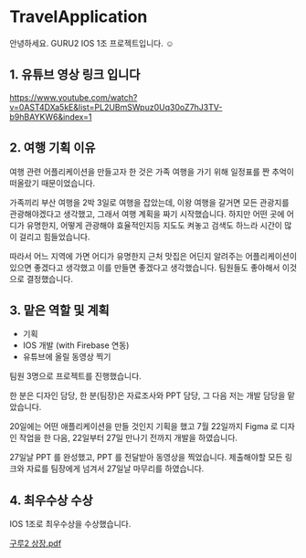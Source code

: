 # TravelApplication
안녕하세요. GURU2 IOS 1조 프로젝트입니다. ☺️


## 1. 유튜브 영상 링크 입니다 
https://www.youtube.com/watch?v=0AST4DXa5kE&list=PL2UBmSWpuz0Uq30oZ7hJ3TV-b9hBAYKW6&index=1


## 2. 여행 기획 이유 

여행 관련 어플리케이션을 만들고자 한 것은 가족 여행을 가기 위해 일정표를 짠 추억이 떠올랐기 때문이었습니다.

가족끼리 부산 여행을 2박 3일로 여행을 잡았는데, 이왕 여행을 갈거면 모든 관광지를 관광해야겠다고 생각했고, 그래서 여행 계획을 짜기 시작했습니다. 하지만 어떤 곳에 어디가 유명한지, 어떻게 관광해야 효율적인지등 지도도 켜놓고 검색도 하느라 시간이 많이 걸리고 힘들었습니다. 

따라서 어느 지역에 가면 어디가 유명한지 근처 맛집은 어딘지 알려주는 어플리케이션이 있으면 좋겠다고 생각했고 이를 만들면 좋겠다고 생각했습니다. 팀원들도 좋아해서 이것으로 결정했습니다.


## 3. 맡은 역할 및 계획

- 기획
- IOS 개발 (with Firebase 연동)
- 유튜브에 올릴 동영상 찍기

팀원 3명으로 프로젝트를 진행했습니다. 

한 분은 디자인 담당, 한 분(팀장)은 자료조사와 PPT 담당, 그 다음 저는 개발 담당을 맡았습니다.

20일에는 어떤 애플리케이션을 만들 것인지 기획을 했고 7월 22일까지 Figma 로 디자인 작업을 한 다음, 22일부터 27일 만나기 전까지 개발을 하였습니다. 

27일날 PPT 를 완성했고, PPT 를 전달받아 동영상을 찍었습니다. 제출해야할 모든 링크와 자료를 팀장에게 넘겨서 27일날 마무리를 하였습니다.


## 4. 최우수상 수상
IOS 1조로 최우수상을 수상했습니다.

[구루2 상장.pdf](https://github.com/AlwaysFighting/TravelApplication/files/9613101/2.pdf)

